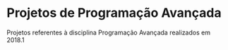 # Projetos de Programação Avançada
Projetos referentes à disciplina Programação Avançada realizados em 2018.1